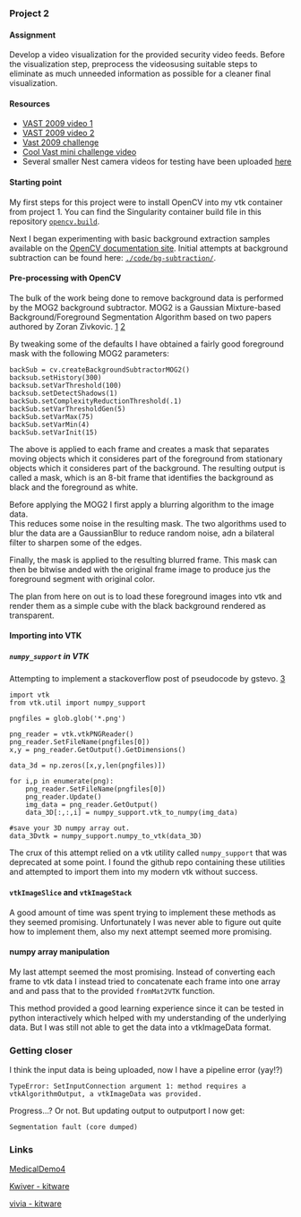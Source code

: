 ### Project 2

#### Assignment
Develop a video visualization for the provided security video feeds. Before
the visualization step, preprocess the videosusing suitable steps to eliminate
as much unneeded information as possible for a cleaner final visualization.

#### Resources
* [VAST 2009 video
  1](http://avida.cs.wright.edu/courses/CEG7560/VASTChallenge2009-M3-VIDEOPART1.mov)
* [VAST 2009 video
  2](http://avida.cs.wright.edu/courses/CEG7560/VASTChallenge2009-M3-VIDEOPART2.mov)
* [Vast 2009
  challenge](https://www.cs.umd.edu/hcil/varepository/VAST%20Challenge%202009/challenges/MC3%20-%20Video%20Analysis/)
* [Cool Vast mini challenge
  video](https://www.vis.uni-stuttgart.de/forschung/visual_analytics/visuelle_analyse_videostroeme/vast_challenge_2009/index.html)
* Several smaller Nest camera videos for testing have been uploaded
  [here](../master/videos)

#### Starting point
My first steps for this project were to install OpenCV into my vtk container
from project 1.  You can find the Singularity container build file in this
repository [`opencv.build`](../master/opencv.build).

Next I began experimenting with basic background extraction samples available on the
[OpenCV documentation
site](https://docs.opencv.org/4.1.0/db/d5c/tutorial_py_bg_subtraction.html).
Initial attempts at background subtraction can be found here:
[`./code/bg-subtraction/`](../master/code/bg-subtraction/).

#### Pre-processing with OpenCV
The bulk of the work being done to remove background data is performed by the
MOG2 background subtractor.  MOG2 is a Gaussian Mixture-based
Background/Foreground Segmentation Algorithm based on two papers authored by
Zoran Zivkovic. [1](http://www.zoranz.net/Publications/zivkovicPRL2006.pdf) [2](http://www.zoranz.net/Publications/zivkovic2004ICPR.pdf)

By tweaking some of the defaults I have obtained a
fairly good foreground mask with the following MOG2 parameters:
```
backSub = cv.createBackgroundSubtractorMOG2()
backsub.setHistory(300)
backsub.setVarThreshold(100)
backsub.setDetectShadows(1)
backSub.setComplexityReductionThreshold(.1)
backSub.setVarThresholdGen(5)
backSub.setVarMax(75)
backSub.setVarMin(4)
backSub.setVarInit(15)
```

The above is applied to each frame and creates a mask that separates moving
objects which it consideres part of the foreground from stationary objects which
it consideres part of the background.  The resulting output is called a mask,
which is an 8-bit frame that identifies the background as black and the
foreground as white.

Before applying the MOG2 I first apply a blurring algorithm to the image data.  
This reduces some noise in the resulting mask.  The two algorithms used to blur
the data are a GaussianBlur to reduce random noise, adn a bilateral filter to
sharpen some of the edges.

Finally, the mask is applied to the resulting blurred frame.  This mask can then
be bitwise anded with the original frame image to produce jus the foreground
segment with original color.

The plan from here on out is to load these foreground images into vtk and render
them as a simple cube with the black background rendered as transparent.

#### Importing into VTK
##### `numpy_support` in VTK
Attempting to implement a stackoverflow post of pseudocode by gstevo. [3](https://stackoverflow.com/questions/35965273/load-sequence-of-pngs-into-vtkimagedata-for-3d-volume-render-using-python)
```
import vtk
from vtk.util import numpy_support

pngfiles = glob.glob('*.png')

png_reader = vtk.vtkPNGReader()
png_reader.SetFileName(pngfiles[0])
x,y = png_reader.GetOutput().GetDimensions()

data_3d = np.zeros([x,y,len(pngfiles)])

for i,p in enumerate(png):
    png_reader.SetFileName(pngfiles[0])
    png_reader.Update()
    img_data = png_reader.GetOutput()
    data_3D[:,:,i] = numpy_support.vtk_to_numpy(img_data)

#save your 3D numpy array out.
data_3Dvtk = numpy_support.numpy_to_vtk(data_3D)
```
The crux of this attempt relied on a vtk utility called `numpy_support`
that was deprecated at some point.  I found the github repo containing these
utilities and attempted to import them into my modern vtk without success.

#### `vtkImageSlice` and `vtkImageStack`
A good amount of time was spent trying to implement these methods as they seemed
promising.  Unfortunately I was never able to figure out quite how to implement
them, also my next attempt seemed more promising.

#### numpy array manipulation
My last attempt seemed the most promising.  Instead of converting each frame to
vtk data I instead tried to concatenate each frame into one array and and pass
that to the provided `fromMat2VTK` function.

This method provided a good learning experience since it can be tested in python
interactively which helped with my understanding of the underlying data.  But I
was still not able to get the data into a vtkImageData format.

### Getting closer
I think the input data is being uploaded, now I have a pipeline error (yay!?)
```
TypeError: SetInputConnection argument 1: method requires a vtkAlgorithmOutput, a vtkImageData was provided.

```
Progress...?  Or not.  But updating output to outputport I now get:
```
Segmentation fault (core dumped)
```

### Links
[MedicalDemo4](https://lorensen.github.io/VTKExamples/site/Python/Medical/MedicalDemo4/)

[Kwiver - kitware](https://github.com/Kitware/kwiver)

[vivia - kitware](https://github.com/Kitware/vivia)
